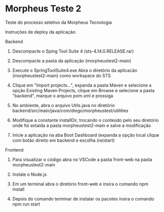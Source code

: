 # Morpheus Teste 2
 Teste do processo seletivo da Morpheus Tecnologia



Instruções de deploy da aplicação:




Backend

1. Descompacte o Sping Tool Suite 4 (sts-4.14.0.RELEASE.rar)

2. Descompacte a pasta da aplicação (morpheustest2-main)

3. Execute o SpringToolSuite4.exe Abra o diretório da aplicacão (morpheustest2-main) como workspace do STS 

4. Clique em "Import projects...", expanda a pasta Maven e selecione a opção Existing Maven Projects, clique em Browse e selecione a pasta "backend", marque o arquivo pom.xml e prossiga

5. No ambiente, abra o arquivo Utils.java no diretório backend/src/main/java/com/diego/morpheustest/utilities

6. Modifique a constante installDir, trocando o conteúdo pelo seu diretório onde foi extaída a pasta morpheustest2-main e salve a modificação

7. Inicie a aplicação na aba Boot Dashboard (expanda a opção local clique com botão direito em backend e escolha (re)start)


Frontend

1. Para visualizar o código abra no VSCode a pasta front-web na pasta morpheustest2-main

2. Instale o Node.js

3. Em um terminal abra o diretório front-web e insira o comando npm install

4. Depois do comando terminar de instalar os pacotes insira o comando npm run start